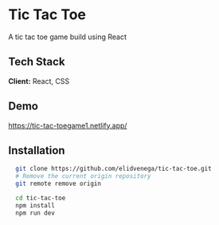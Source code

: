 # Tic Tac Toe

A tic tac toe game build using React 
## Tech Stack

**Client:** React, CSS

## Demo

https://tic-tac-toegame1.netlify.app/

## Installation

```bash
  git clone https://github.com/elidvenega/tic-tac-toe.git
  # Remove the current origin repository
  git remote remove origin
```

```bash
  cd tic-tac-toe
  npm install
  npm run dev
```
